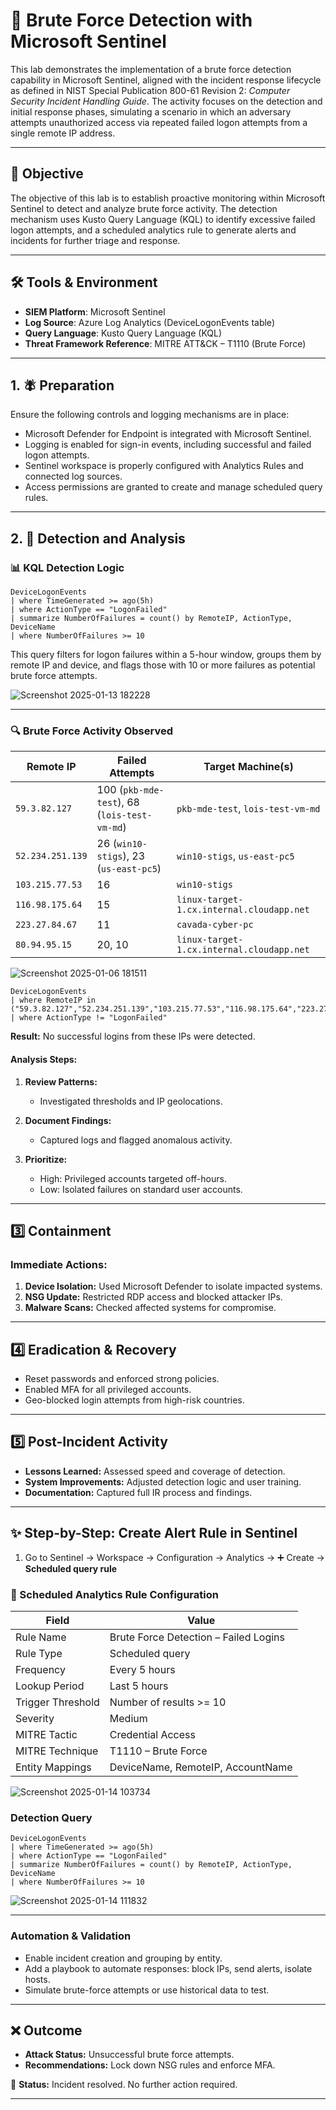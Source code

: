# 🔐 Brute Force Detection with Microsoft Sentinel

This lab demonstrates the implementation of a brute force detection capability in Microsoft Sentinel, aligned with the incident response lifecycle as defined in NIST Special Publication 800-61 Revision 2: *Computer Security Incident Handling Guide*. The activity focuses on the detection and initial response phases, simulating a scenario in which an adversary attempts unauthorized access via repeated failed logon attempts from a single remote IP address.

---

## 🧽 Objective

The objective of this lab is to establish proactive monitoring within Microsoft Sentinel to detect and analyze brute force activity. The detection mechanism uses Kusto Query Language (KQL) to identify excessive failed logon attempts, and a scheduled analytics rule to generate alerts and incidents for further triage and response.

---

## 🛠️ Tools & Environment

* **SIEM Platform**: Microsoft Sentinel
* **Log Source**: Azure Log Analytics (DeviceLogonEvents table)
* **Query Language**: Kusto Query Language (KQL)
* **Threat Framework Reference**: MITRE ATT\&CK – T1110 (Brute Force)

---

## 1. 🪰 Preparation 

Ensure the following controls and logging mechanisms are in place:

* Microsoft Defender for Endpoint is integrated with Microsoft Sentinel.
* Logging is enabled for sign-in events, including successful and failed logon attempts.
* Sentinel workspace is properly configured with Analytics Rules and connected log sources.
* Access permissions are granted to create and manage scheduled query rules.

---

## 2. 🔎 Detection and Analysis 

### 📊 KQL Detection Logic

```kql
DeviceLogonEvents
| where TimeGenerated >= ago(5h)
| where ActionType == "LogonFailed"
| summarize NumberOfFailures = count() by RemoteIP, ActionType, DeviceName
| where NumberOfFailures >= 10
```

This query filters for logon failures within a 5-hour window, groups them by remote IP and device, and flags those with 10 or more failures as potential brute force attempts.

![Screenshot 2025-01-13 182228](https://github.com/user-attachments/assets/741713f3-e1f0-47d3-8e80-a63cf5c489cd)

---

### 🔍 Brute Force Activity Observed

| **Remote IP**    | **Failed Attempts**                          | **Target Machine(s)**                     |
| ---------------- | -------------------------------------------- | ----------------------------------------- |
| `59.3.82.127`    | 100 (`pkb-mde-test`), 68 (`lois-test-vm-md`) | `pkb-mde-test`, `lois-test-vm-md`         |
| `52.234.251.139` | 26 (`win10-stigs`), 23 (`us-east-pc5`)       | `win10-stigs`, `us-east-pc5`              |
| `103.215.77.53`  | 16                                           | `win10-stigs`                             |
| `116.98.175.64`  | 15                                           | `linux-target-1.cx.internal.cloudapp.net` |
| `223.27.84.67`   | 11                                           | `cavada-cyber-pc`                         |
| `80.94.95.15`    | 20, 10                                       | `linux-target-1.cx.internal.cloudapp.net` |

![Screenshot 2025-01-06 181511](https://github.com/user-attachments/assets/68b6a810-93a7-4f80-8c0a-0bb386af5138)

```kql
DeviceLogonEvents
| where RemoteIP in ("59.3.82.127","52.234.251.139","103.215.77.53","116.98.175.64","223.27.84.67","80.94.95.15")
| where ActionType != "LogonFailed"
```

**Result:** No successful logins from these IPs were detected.

#### Analysis Steps:

1. **Review Patterns:**

   * Investigated thresholds and IP geolocations.
2. **Document Findings:**

   * Captured logs and flagged anomalous activity.
3. **Prioritize:**

   * High: Privileged accounts targeted off-hours.
   * Low: Isolated failures on standard user accounts.

---

## 3️⃣ Containment

### Immediate Actions:

1. **Device Isolation:** Used Microsoft Defender to isolate impacted systems.
2. **NSG Update:** Restricted RDP access and blocked attacker IPs.
3. **Malware Scans:** Checked affected systems for compromise.

---

## 4️⃣ Eradication & Recovery

* Reset passwords and enforced strong policies.
* Enabled MFA for all privileged accounts.
* Geo-blocked login attempts from high-risk countries.

---

## 5️⃣ Post-Incident Activity

* **Lessons Learned:** Assessed speed and coverage of detection.
* **System Improvements:** Adjusted detection logic and user training.
* **Documentation:** Captured full IR process and findings.

---

## ✨ Step-by-Step: Create Alert Rule in Sentinel

1. Go to Sentinel → Workspace → Configuration → Analytics → ➕ Create → **Scheduled query rule**

### 🕎️ Scheduled Analytics Rule Configuration

| **Field**         | **Value**                             |
| ----------------- | ------------------------------------- |
| Rule Name         | Brute Force Detection – Failed Logins |
| Rule Type         | Scheduled query                       |
| Frequency         | Every 5 hours                         |
| Lookup Period     | Last 5 hours                          |
| Trigger Threshold | Number of results >= 10               |
| Severity          | Medium                                |
| MITRE Tactic      | Credential Access                     |
| MITRE Technique   | T1110 – Brute Force                   |
| Entity Mappings   | DeviceName, RemoteIP, AccountName     |

![Screenshot 2025-01-14 103734](https://github.com/user-attachments/assets/629b4b34-dc6f-4268-a799-e4d3fcb16cd1)

### Detection Query

```kql
DeviceLogonEvents
| where TimeGenerated >= ago(5h)
| where ActionType == "LogonFailed"
| summarize NumberOfFailures = count() by RemoteIP, ActionType, DeviceName
| where NumberOfFailures >= 10
```

![Screenshot 2025-01-14 111832](https://github.com/user-attachments/assets/b1164c0f-6022-444e-a409-43c1d4e9a579)

---

### Automation & Validation

* Enable incident creation and grouping by entity.
* Add a playbook to automate responses: block IPs, send alerts, isolate hosts.
* Simulate brute-force attempts or use historical data to test.

---

## ❌ Outcome

* **Attack Status:** Unsuccessful brute force attempts.
* **Recommendations:** Lock down NSG rules and enforce MFA.

🎉 **Status:** Incident resolved. No further action required.

---

